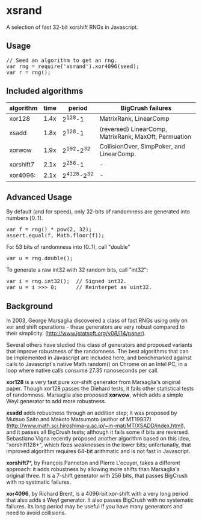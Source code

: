 xsrand
======

A selection of fast 32-bit xorshift RNGs in Javascript.

Usage
-----

<pre>
// Seed an algorithm to get an rng.
var rng = require('xsrand').xor4096(seed);
var r = rng();
</pre>

Included algorithms
-------------------

| algorithm | time | period            | BigCrush failures        |
|-----------|------|-------------------|--------------------------|
| xor128    | 1.4x | 2<sup>128</sup>-1 | MatrixRank, LinearComp   |
| xsadd     | 1.8x | 2<sup>128</sup>-1 | (reversed) LinearComp, MatrixRank, MaxOft, Permuation |
| xorwow    | 1.9x | 2<sup>192</sup>-2<sup>32</sup> | CollisionOver, SimpPoker, and LinearComp. |
| xorshift7 | 2.1x | 2<sup>256</sup>-1 | - |
| xor4096:  | 2.1x | 2<sup>4128</sup>-2<sup>32</sup> | - |


Advanced Usage
--------------

By default (and for speed), only 32-bits of randomness are generated
into numbers [0..1).

<pre>
var f = rng() * pow(2, 32);
assert.equal(f, Math.floor(f));
</pre>

For 53 bits of randomness into (0..1), call "double"

<pre>
var u = rng.double();
</pre>

To generate a raw int32 with 32 random bits, call "int32":

<pre>
var i = rng.int32();  // Signed int32.
var u = i >>> 0;      // Reinterpet as uint32.
</pre>

Background
----------
In 2003, George Marsaglia discovered a class of
fast RNGs using only on xor and shift operations - these
generators are very robust compared to their simplicity.
(http://www.jstatsoft.org/v08/i14/paper).

Several others have studied this class of generators and
proposed variants that improve robustness of the randomness.
The best algorithms that can be implemented in Javascript
are included here, and benchmarked against calls to
Javascript's native Math.random() on Chrome on an Intel
PC, in a loop where native calls consume 27.35 nanoseconds
per call.

**xor128** is a very fast pure xor-shift generator from Marsaglia's
original paper.  Though xor128 passes the Diehard tests, it fails
other statistical tests of randomness.  Marsaglia also
proposed **xorwow**, which adds a simple Weyl generator
to add more robustness.

**xsadd** adds robustness through an addition step; it was
proposed by Mutsuo Saito and Makoto Matsumoto (author of MT19937)
(http://www.math.sci.hiroshima-u.ac.jp/~m-mat/MT/XSADD/index.html),
and it passes all BigCrush tests; although it fails some if
bits are reversed.  Sebastiano Vigna recently proposed another
algorithm based on this idea, "xorshift128+", which fixes
weaknesses in the lower bits; unfortunatly, that improved
algorithm requires 64-bit arithmatic and is not fast in Javascript.

**xorshift7***, by François Panneton and Pierre L'ecuyer, takes
a different approach: it adds robustness by allowing more shifts
than Marsaglia's original three.  It is a 7-shift generator
with 256 bits, that passes BigCrush with no systmatic failures.

**xor4096**, by Richard Brent, is a 4096-bit xor-shift with a
very long period that also adds a Weyl generator. It also passes
BigCrush with no systematic failures.  Its long period may
be useful if you have many generators and need to avoid
collisions.
